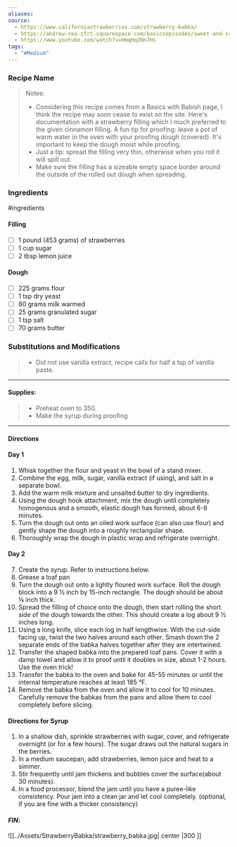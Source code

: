 ```yaml
---
aliases: 
source:
  - https://www.californiastrawberries.com/strawberry-babka/
  - https://andrew-rea-zfrt.squarespace.com/basicsepisodes/sweet-and-savory-babka?rq=babka
  - https://www.youtube.com/watch?v=HmqHq2Nn7Hs
tags:
  - "#Medium"
---
```

### Recipe Name 

>Notes: 
> - Considering this recipe comes from a Basics with Babish page, I think the recipe may soon cease to exist on the site. Here's documentation with a strawberry filling which I much preferred to the given cinnamon filling. A fun tip for proofing: leave a pot of warm water in the oven with your proofing dough (covered). It's important to keep the dough moist while proofing. 
> - Just a tip: spread the filling very thin, otherwise when you roll it will spill out. 
> - Make sure the filling has a sizeable empty space border around the outside of the rolled out dough when spreading. 
> 
### Ingredients
#ingredients 
#### Filling 
- [ ] 1 pound (453 grams) of strawberries
- [ ] 1 cup sugar
- [ ] 2 tbsp lemon juice
#### Dough
- [ ] 225 grams flour
- [ ] 1 tsp dry yeast
- [ ] 80 grams milk warmed
- [ ] 25 grams granulated sugar 
- [ ] 1 tsp salt
- [ ] 70 grams butter
### Substitutions and Modifications
> - Did not use vanilla extract, recipe calls for half a tsp of vanilla paste. 
---
#### Supplies:
> - Preheat oven to 350. 
> - Make the syrup during proofing

---
#### Directions
#### Day 1
1. Whisk together the flour and yeast in the bowl of a stand mixer.
2. Combine the egg, milk, sugar, vanilla extract (if using), and salt in a separate bowl.
3. Add the warm milk mixture and unsalted butter to dry ingredients.
4. Using the dough hook attachment, mix the dough until completely homogenous and a smooth, elastic dough has formed, about 6-8 minutes.
5. Turn the dough out onto an oiled work surface (can also use flour) and gently shape the dough into a roughly rectangular shape.
6. Thoroughly wrap the dough in plastic wrap and refrigerate overnight. 
#### Day 2
7. Create the syrup. Refer to instructions below. 
8. Grease a loaf pan 
9. Turn the dough out onto a lightly floured work surface. Roll the dough block into a 9 ½ inch by 15-inch rectangle. The dough should be about ⅛ inch thick. 
10. Spread the filling of choice onto the dough, then start rolling the short side of the dough towards the other. This should create a log about 9 ½ inches long. 
11. Using a long knife, slice each log in half lengthwise. With the cut-side facing up, twist the two halves around each other. Smash down the 2 separate ends of the babka halves together after they are intertwined. 
12. Transfer the shaped babka into the prepared loaf pans. Cover it with a damp towel and allow it to proof until it doubles in size, about 1-2 hours. Use the oven trick!
13. Transfer the babka to the oven and bake for 45-55 minutes or until the internal temperature reaches at least 185 °F.
14. Remove the babka from the oven and allow it to cool for 10 minutes. Carefully remove the babkas from the pans and allow them to cool completely before slicing. 
#### Directions for Syrup
1. In a shallow dish, sprinkle strawberries with sugar, cover, and refrigerate overnight (or for a few hours). The sugar draws out the natural sugars in the berries.
2. In a medium saucepan, add strawberries, lemon juice and heat to a simmer.
3. Stir frequently until jam thickens and bubbles cover the surface(about 30 minutes).
4. In a food processor, blend the jam until you have a puree-like consistency. Pour jam into a clean jar and let cool completely. (optional, if you are fine with a thicker consistency) 
#### *FIN*:
![[../Assets/StrawberryBabka/strawberry_babka.jpg| center |300 ]]